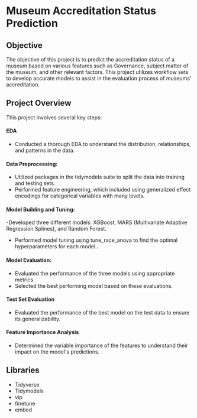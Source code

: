 
# Museum Accreditation Status Prediction

## Objective

The objective of this project is to predict the accreditation status of a museum based on various features such as Governance, subject matter of the museum, and other relevant factors. This project utilizes workflow sets to develop accurate models to assist in the evaluation process of museums' accreditation.





## Project Overview
This project involves several key steps:
#### EDA
- Conducted a thorough EDA to understand the distribution, relationships, and patterns in the data.

#### Data Preprocessing:
- Utilized packages in the tidymodels suite to split the data into training and testing sets.
- Performed feature engineering, which included using generalized effect encodings for categorical variables with many levels.

#### Model Building and Tuning:

-Developed three different models: XGBoost, MARS (Multivariate Adaptive Regression Splines), and Random Forest.
- Performed model tuning using tune_race_anova to find the optimal hyperparameters for each model..
#### Model Evaluation:

- Evaluated the performance of the three models using appropriate metrics.
- Selected the best performing model based on these evaluations.
#### Test Set Evaluation

- Evaluated the performance of the best model on the test data to ensure its generalizability.
#### Feature Importance Analysis

- Determined the variable importance of the features to understand their impact on the model's predictions.

## Libraries 
- Tidyverse
- Tidymodels
- vip
- finetune
- embed


